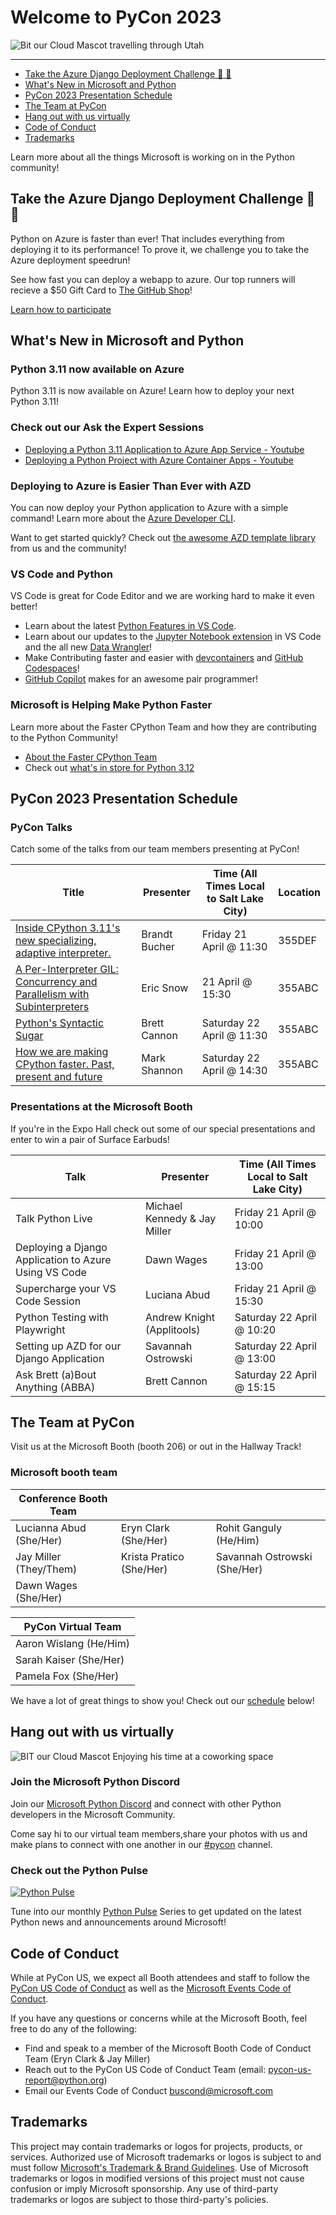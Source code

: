 # Welcome to PyCon 2023

<img src="assets/Bit%20Steps.png" style="max-height: 400px" alt="Bit our Cloud Mascot travelling through Utah">

---

- [Take the Azure Django Deployment Challenge :car: 💨](#take-the-azure-django-deployment-challenge-car-)
- [What's New in Microsoft and Python](#whats-new-in-microsoft-and-python)
- [PyCon 2023 Presentation Schedule](#pycon-2023-presentation-schedule)
- [The Team at PyCon](#the-team-at-pycon)
- [Hang out with us virtually](#hang-out-with-us-virtually)
- [Code of Conduct](#code-of-conduct)
- [Trademarks](#trademarks)

Learn more about all the things Microsoft is working on in the Python community!

## Take the Azure Django Deployment Challenge :car: 💨

Python on Azure is faster than ever! That includes everything from deploying it to its performance! To prove it, we challenge you to take the Azure deployment speedrun!

See how fast you can deploy a webapp to azure. Our top runners will recieve a $50 Gift Card to [The GitHub Shop](https://www.thegithubshop.com/)!

[Learn how to participate](azure-speedrun.md)

## What's New in Microsoft and Python
### Python 3.11 now available on Azure

Python 3.11 is now available on Azure! Learn how to deploy your next Python 3.11!

### Check out our Ask the Expert Sessions
- [Deploying a Python 3.11 Application to Azure App Service - Youtube](https://www.youtube.com/watch?v=lwNzb5pRn08)
- [Deploying a Python Project with Azure Container Apps - Youtube](https://www.youtube.com/watch?v=8JwyQ6hb2Xc)

### Deploying to Azure is Easier Than Ever with AZD

You can now deploy your Python application to Azure with a simple command!
Learn more about the [Azure Developer CLI](https://docs.microsoft.com/en-us/cli/azure/install-azure-cli).

Want to get started quickly? Check out [the awesome AZD template library](https://azure.github.io/awesome-azd/) from us and the community!

### VS Code and Python

VS Code is great for Code Editor and we are working hard to make it even better!

- Learn about the latest [Python Features in VS Code](https://devblogs.microsoft.com/python/python-in-visual-studio-code-march-2023-release/).
- Learn about our updates to the [Jupyter Notebook extension](https://code.visualstudio.com/docs/datascience/jupyter-notebooks) in VS Code and the all new [Data Wrangler](https://www.youtube.com/watch?v=WByQs82d29Y)!
- Make Contributing faster and easier with [devcontainers](https://containers.dev) and [GitHub Codespaces](https://github.com/features/codespaces)!
- [GitHub Copilot](https://github.com/features/copilot/) makes for an awesome pair programmer!

### Microsoft is Helping Make Python Faster

Learn more about the Faster CPython Team and how they are contributing to the Python Community!

- [About the Faster CPython Team](https://devblogs.microsoft.com/python/python-311-faster-cpython-team/)
- Check out [what's in store for Python 3.12](https://github.com/faster-cpython/ideas/blob/main/3.12/README.md)

## PyCon 2023 Presentation Schedule

### PyCon Talks

Catch some of the talks from our team members presenting at PyCon!

|Title|Presenter|Time (All Times Local to Salt Lake City)|Location |
|---|---|---|---|
|[Inside CPython 3.11's new specializing, adaptive interpreter.](https://us.pycon.org/2023/schedule/presentation/6/)| Brandt Bucher|Friday 21 April @ 11:30|355DEF|
|[A Per-Interpreter GIL: Concurrency and Parallelism with Subinterpreters](https://us.pycon.org/2023/schedule/presentation/54/)| Eric Snow |21 April @ 15:30| 355ABC |
|[Python's Syntactic Sugar](https://us.pycon.org/2023/schedule/presentation/41/)|Brett Cannon|Saturday 22 April @ 11:30|355ABC|
|[How we are making CPython faster. Past, present and future](https://us.pycon.org/2023/schedule/presentation/73/)| Mark Shannon|Saturday 22 April @ 14:30|355ABC|

### Presentations at the Microsoft Booth

If you're in the Expo Hall check out some of our special presentations and enter to win a pair of Surface Earbuds!

| Talk | Presenter | Time (All Times Local to Salt Lake City) |
| --- | --- | --- |
|Talk Python Live | Michael Kennedy & Jay Miller| Friday 21 April @ 10:00 |
| Deploying a Django Application to Azure Using VS Code | Dawn Wages | Friday 21 April @ 13:00 |
| Supercharge your VS Code Session | Luciana Abud | Friday 21 April @ 15:30 |
| Python Testing with Playwright | Andrew Knight (Applitools) | Saturday 22 April @ 10:20 |
| Setting up AZD for our Django Application | Savannah Ostrowski | Saturday 22 April @ 13:00 |
| Ask Brett (a)Bout Anything (ABBA) | Brett Cannon | Saturday 22 April @ 15:15 |

## The Team at PyCon

Visit us at the Microsoft Booth (booth 206) or out in the Hallway Track!

### Microsoft booth team

|Conference Booth Team|||
|---|---|---|
|Lucianna Abud (She/Her)|Eryn Clark (She/Her)|Rohit Ganguly (He/Him)|
|Jay Miller (They/Them)|Krista Pratico (She/Her)|Savannah Ostrowski (She/Her)|
|Dawn Wages (She/Her)|||

|PyCon Virtual Team|
|---|
|Aaron Wislang (He/Him)|
|Sarah Kaiser (She/Her)|
|Pamela Fox (She/Her)|

We have a lot of great things to show you! Check out our [schedule](#schedule) below!

## Hang out with us virtually

![BIT our Cloud Mascot Enjoying his time at a coworking space](/assets/bit_cropped_coworking.png)

### Join the Microsoft Python Discord

Join our [Microsoft Python Discord](https://aka.ms/python-discord) and connect with other Python developers in the Microsoft Community.

Come say hi to our virtual team members,share your photos with us and make plans to connect with one another in our [#pycon](https://discord.com/channels/702724176489873509/1096501197965361282) channel. 

### Check out the Python Pulse

[![Python Pulse](assets/python_pulse_banner_1MB-1024x576.png)](https://youtube.com/playlist?list=PLj6YeMhvp2S4aIxuGH0NaGXQZlVUBsH3E)

Tune into our monthly [Python Pulse](https://youtube.com/playlist?list=PLj6YeMhvp2S4aIxuGH0NaGXQZlVUBsH3E) Series to get updated on the latest Python news and announcements around Microsoft!


## Code of Conduct

While at PyCon US, we expect all Booth attendees and staff to follow the [PyCon US Code of Conduct](https://us.pycon.org/2023/about/code-of-conduct/) as well as the [Microsoft Events Code of Conduct](https://aka.ms/codeofconduct).

If you have any questions or concerns while at the Microsoft Booth, feel free to do any of the following:

- Find and speak to a member of the Microsoft Booth Code of Conduct Team (Eryn Clark & Jay Miller)
- Reach out to the PyCon US Code of Conduct Team (email: pycon-us-report@python.org)
- Email our Events Code of Conduct buscond@microsoft.com

## Trademarks

This project may contain trademarks or logos for projects, products, or services. Authorized use of Microsoft
trademarks or logos is subject to and must follow
[Microsoft's Trademark & Brand Guidelines](https://www.microsoft.com/en-us/legal/intellectualproperty/trademarks/usage/general).
Use of Microsoft trademarks or logos in modified versions of this project must not cause confusion or imply Microsoft sponsorship.
Any use of third-party trademarks or logos are subject to those third-party's policies.
